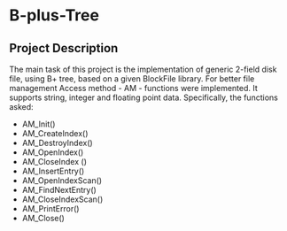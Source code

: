 # B-plus-Tree

## Project Description

The main task of this project is the implementation of generic 2-field disk file, using B+ tree, based on a given BlockFile library. For better file management Access method - AM - functions were implemented. It supports string, integer and floating point data. Specifically, the functions asked:

* AM_Init()
* AM_CreateIndex()
* AM_DestroyIndex()
* AM_OpenIndex()
* AM_CloseIndex ()
* AM_InsertEntry()
* AM_OpenIndexScan()
* AM_FindNextEntry()
* AM_CloseIndexScan()
* AM_PrintError()
* AM_Close()

